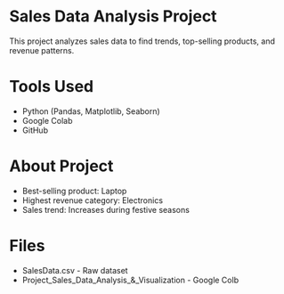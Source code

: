 # Sales Data Analysis Project

This project analyzes sales data to find trends, top-selling products, and revenue patterns.

# Tools Used
- Python (Pandas, Matplotlib, Seaborn)
- Google Colab
- GitHub
  
# About Project
- Best-selling product: Laptop
- Highest revenue category: Electronics
- Sales trend: Increases during festive seasons

# Files
- SalesData.csv - Raw dataset
- Project_Sales_Data_Analysis_&_Visualization - Google Colb
